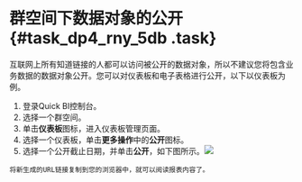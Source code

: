 # 群空间下数据对象的公开 {#task_dp4_rny_5db .task}

互联网上所有知道链接的人都可以访问被公开的数据对象，所以不建议您将包含业务数据的数据对象公开。您可以对仪表板和电子表格进行公开，以下以仪表板为例。

1.  登录Quick BI控制台。 
2.  选择一个群空间。 
3.  单击**仪表板**图标，进入仪表板管理页面。 
4.  选择一个仪表板，单击**更多操作**中的**公开**图标。 
5.   选择一个公开截止日期，并单击**公开**，如下图所示。![](http://static-aliyun-doc.oss-cn-hangzhou.aliyuncs.com/assets/img/9172/15560076591521_zh-CN.png)

 

    将新生成的URL链接复制到您的浏览器中，就可以阅读报表内容了。


